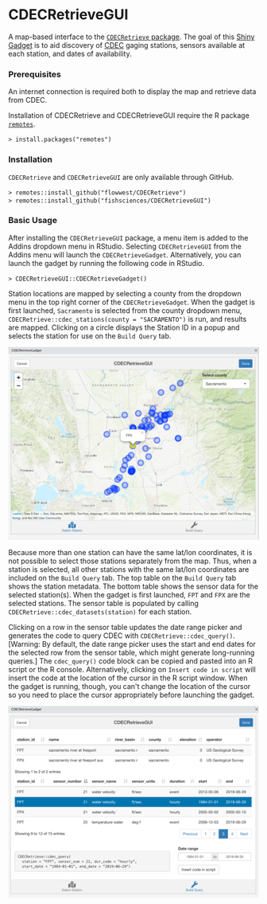# CDECRetrieveGUI

A map-based interface to the [`CDECRetrieve` package](https://github.com/FlowWest/CDECRetrieve). The goal of this [Shiny Gadget](https://shiny.rstudio.com/articles/gadgets.html) is to aid discovery of [CDEC](http://cdec.water.ca.gov) gaging stations, sensors available at each station, and dates of availability.

### Prerequisites

An internet connection is required both to display the map and retrieve data from CDEC. 

Installation of CDECRetrieve and CDECRetrieveGUI require the R package [`remotes`](https://remotes.r-lib.org).

```
> install.packages("remotes")
```

### Installation

`CDECRetrieve` and `CDECRetrieveGUI` are only available through GitHub.

```
> remotes::install_github("flowwest/CDECRetrieve")
> remotes::install_github("fishsciences/CDECRetrieveGUI")
```

### Basic Usage

After installing the `CDECRetrieveGUI` package, a menu item is added to the Addins dropdown menu in RStudio. Selecting `CDECRetrieveGUI` from the Addins menu will launch the `CDECRetrieveGadget`. Alternatively, you can launch the gadget by running the following code in RStudio.

```
> CDECRetrieveGUI::CDECRetrieveGadget()
```

Station locations are mapped by selecting a county from the dropdown menu in the top right corner of the `CDECRetrieveGadget`. When the gadget is first launched, `Sacramento` is selected from the county dropdown menu,  `CDECRetrieve::cdec_stations(county = "SACRAMENTO")` is run, and results are mapped. Clicking on a circle displays the Station ID in a popup and selects the station for use on the `Build Query` tab. 

![](docs/img/SelectStation.png)

Because more than one station can have the same lat/lon coordinates, it is not possible to select those stations separately from the map. Thus, when a station is selected, all other stations with the same lat/lon coordinates are included on the `Build Query` tab. The top table on the `Build Query` tab shows the station metadata. The bottom table shows the sensor data for the selected station(s). When the gadget is first launched, `FPT` and `FPX` are the selected stations. The sensor table is populated by calling `CDECRetrieve::cdec_datasets(station)` for each station.

Clicking on a row in the sensor table updates the date range picker and generates the code to query CDEC with `CDECRetrieve::cdec_query()`. [Warning: By default, the date range picker uses the start and end dates for the selected row from the sensor table, which might generate long-running queries.] The `cdec_query()` code block can be copied and pasted into an R script or the R console. Alternatively, clicking on `Insert code in script` will insert the code at the location of the cursor in the R script window. When the gadget is running, though, you can't change the location of the cursor so you need to place the cursor appropriately before launching the gadget.   

![](docs/img/BuildQuery.png)


